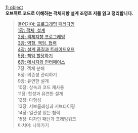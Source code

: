 [1) object](https://product.kyobobook.co.kr/detail/S000001766367) <br>
**오브젝트 코드로 이해하는 객체지향 설계 조영호 저를 읽고 정리합니다. <br>**
> [들어가며: 프로그래밍 패러다임](https://medium.com/@18corsair/오브젝트-코드로-이해하는-객체지향-설계-0장-들어가며-4d170ae70f47) <br>
> [1장: 객체, 설계 <br>](https://medium.com/@18corsair/오브젝트-코드로-이해하는-객체지향-설계-1장-객체-설계-7ac33c14281)
> [2장: 객체지향 프로그래밍 <br>](https://medium.com/@18corsair/오브젝트-코드로-이해하는-객체지향-설계-2장-객체지향-프로그래밍-f47f2c550db0)
> [3장: 역할, 책임, 협력 <br>](https://medium.com/@18corsair/오브젝트-코드로-이해하는-객체지향-설계-3장-역할-책임-협력-f011ef10e2e7)
> [4장: 설계 품질과 트레이드오프 <br>](https://medium.com/@18corsair/오브젝트-코드로-이해하는-객체지향-설계-조영호-저-4장-설계-품질과-트레이드오프-de04e132dda2)
> [5장: 책임 할당하기 <br>](https://medium.com/@18corsair/오브젝트-코드로-이해하는-객체지향-설계-조영호-저-5장-책임-할당하기-f5d93864c6d5)
> [6장: 메시지와 인터페이스 <br>](https://medium.com/@18corsair/오브젝트-코드로-이해하는-객체지향-설계-조영호-저-6장-메시지와-인터페이스-be34a868decb)
> 7장: 객체 분해 <br>
> 8장: 의존성 관리하기 <br>
> 9장: 유연한 설계 <br>
> 10장: 상속과 코드 재사용 <br>
> 11장: 합성과 유연한 설계 <br>
> 12장: 다형성 <br>
> 13장: 서브클래싱과 서브타이핑 <br>
> 14장: 일관성 있는 협력 <br>
> 15장: 디자인 패턴과 프레임워크 <br>
> 마치며: 나아가기 <br>